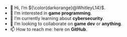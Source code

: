 - 👋 Hi, I’m ${\color{darkorange}@WhitleyL14}$.
- 👀 I’m interested in **game programming**.
- 🌱 I’m currently learning about **cybersecurity**.
- 💞️ I’m looking to collaborate on **game dev** or **anything**.
- 📫 How to reach me: here on **GitHub**.

<!---
WhitleyL14/WhitleyL14 is a ✨ special ✨ repository because its `README.md` (this file) appears on your GitHub profile.
You can click the Preview link to take a look at your changes.
--->

